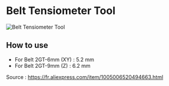 # Belt Tensiometer Tool

![Belt Tensiometer Tool](https://ae01.alicdn.com/kf/Se825641bdaa542438f62ec30de9d93f6x.jpg)

## How to use
* For Belt 2GT-6mm (XY) : 5.2 mm
* For Belt 2GT-9mm (Z) : 6.2 mm

Source : https://fr.aliexpress.com/item/1005006520494663.html